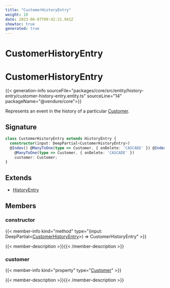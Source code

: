 ```yaml
---
title: "CustomerHistoryEntry"
weight: 10
date: 2023-06-07T09:42:21.941Z
showtoc: true
generated: true
---
```

<!-- This file was generated from the Vendure source. Do not modify. Instead, re-run the "docs:build" script -->

# CustomerHistoryEntry
<div class="symbol">


# CustomerHistoryEntry

{{< generation-info sourceFile="packages/core/src/entity/history-entry/customer-history-entry.entity.ts" sourceLine="14" packageName="@vendure/core">}}

Represents an event in the history of a particular <a href='/typescript-api/entities/customer#customer'>Customer</a>.

## Signature

```TypeScript
class CustomerHistoryEntry extends HistoryEntry {
  constructor(input: DeepPartial<CustomerHistoryEntry>)
  @Index() @ManyToOne(type => Customer, { onDelete: 'CASCADE' }) @Index()
    @ManyToOne(type => Customer, { onDelete: 'CASCADE' })
    customer: Customer;
}
```
## Extends

 * <a href='/typescript-api/entities/history-entry#historyentry'>HistoryEntry</a>


## Members

### constructor

{{< member-info kind="method" type="(input: DeepPartial&#60;<a href='/typescript-api/entities/customer-history-entry#customerhistoryentry'>CustomerHistoryEntry</a>&#62;) => CustomerHistoryEntry"  >}}

{{< member-description >}}{{< /member-description >}}

### customer

{{< member-info kind="property" type="<a href='/typescript-api/entities/customer#customer'>Customer</a>"  >}}

{{< member-description >}}{{< /member-description >}}


</div>
